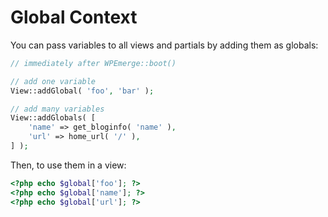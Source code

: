 # Global Context

You can pass variables to all views and partials by adding them as globals:

```php
// immediately after WPEmerge::boot()

// add one variable
View::addGlobal( 'foo', 'bar' );

// add many variables
View::addGlobals( [
    'name' => get_bloginfo( 'name' ),
    'url' => home_url( '/' ),
] );
```

Then, to use them in a view:
```php
<?php echo $global['foo']; ?>
<?php echo $global['name']; ?>
<?php echo $global['url']; ?>
```

